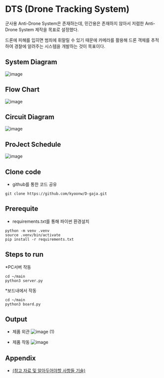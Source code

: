 # DTS (Drone Tracking System)

군사용 Anti-Drone System은 존재하는데, 민간용은 존재하지 않아서 저렴한 Anti-Drone System 제작을 목표로 설정했다. 


드론에 피해를 입히면 범죄에 휘말릴 수 있기 때문에 카메라를 활용해 드론 객체를 추적하여 경찰에 알려주는 시스템을 개발하는 것이 목표이다.



## System Diagram
![image](https://github.com/kyoonw/D-gaja/assets/170689181/0f8e5abe-79e4-4a28-97df-f8174818dc20)


## Flow Chart
![image](https://github.com/kyoonw/D-gaja/assets/170689181/a07804d7-750b-40c4-a8f1-22bb975f5341)


## Circuit Diagram
![image](https://github.com/kyoonw/D-gaja/assets/170689181/02a2f16f-0451-436e-970c-399432458d4d)


## ProJect Schedule
![image](https://github.com/kyoonw/D-gaja/assets/170689181/249d19c5-d74f-4213-bc66-d2c0765f6dba)


## Clone code

* github를 통한 코드 공유 

```shell
git clone https://github.com/kyoonw/D-gaja.git
```

## Prerequite

* requirements.txt를 통해 파이썬 환경설치

```shell
python -m venv .venv
source .venv/bin/activate
pip install -r requirements.txt
```

## Steps to run

*PC서버 작동

```shell
cd ~/main
python3 server.py
```
*보드내에서 작동 
```shell
cd ~/main
python3 board.py
```

## Output
* 제품 외관
![image (1)](https://github.com/kyoonw/D-gaja/assets/88040637/836c15e8-a656-4366-807f-c4fff6e9aca8)

* 제품 작동 
![image](https://github.com/kyoonw/D-gaja/assets/170689181/afcd1fee-880e-4435-8ec4-a44f15ed67f1)

## Appendix

* [(참고 자료 및 알아두어야할 사항들 기술)](https://github.com/kyoonw/D-gaja)
